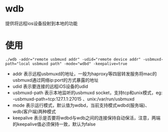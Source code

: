 # wdb

提供将远程ios设备投射到本地的功能

# 使用

```
./wdb -addr="remote usbmuxd addr" -udid="remote device addr" -usbmuxd-path="local usbmuxd path" -mode="wdbd" -keepalive=true
```
- addr 表示远程usbmuxd的地址，一般为haproxy等四层转发服务将mac的usbmuxd通过网络ip:port的方式暴露的地址
- udid 表示要连接的远程iOS设备的udid
- usbmuxd-path 表示本地监听的usbmuxd socket，支持tcp和unix模式，eg: -usbmuxd-path=tcp:127.1.1:27015 、unix:/var/run/usbmuxd
- mode 表示运行模式，默认值为wdbd，当前支持模式wdbd(服务端)、wdb(客户端)两种模式
- keepalive 表示是否要将wdbd与wdb之间的连接保持自动保活，注意，两端的keepalive值必须保持一致，默认为false


